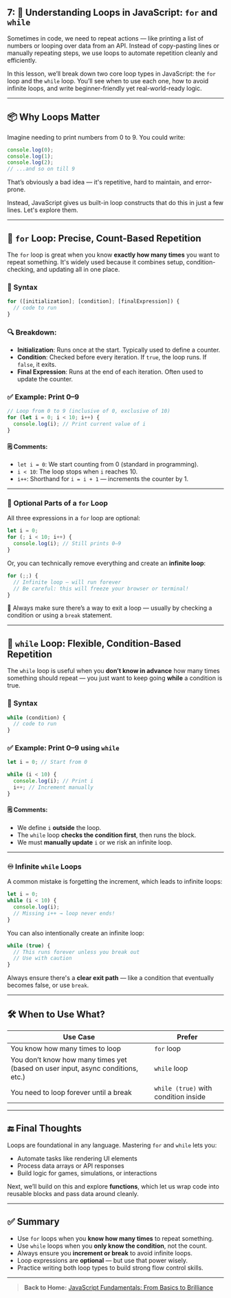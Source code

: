 ## 7: 🔁 Understanding Loops in JavaScript: `for` and `while`

Sometimes in code, we need to repeat actions — like printing a list of numbers or looping over data from an API. Instead of copy-pasting lines or manually repeating steps, we use loops to automate repetition cleanly and efficiently.

In this lesson, we’ll break down two core loop types in JavaScript: the `for` loop and the `while` loop. You’ll see when to use each one, how to avoid infinite loops, and write beginner-friendly yet real-world-ready logic.

---

## 📦 Why Loops Matter

Imagine needing to print numbers from 0 to 9. You could write:

```js
console.log(0);
console.log(1);
console.log(2);
// ...and so on till 9
```

That’s obviously a bad idea — it's repetitive, hard to maintain, and error-prone.

Instead, JavaScript gives us built-in loop constructs that do this in just a few lines. Let's explore them.

---

## 🧠 `for` Loop: Precise, Count-Based Repetition

The `for` loop is great when you know **exactly how many times** you want to repeat something. It's widely used because it combines setup, condition-checking, and updating all in one place.

### 🔹 Syntax

```js
for ([initialization]; [condition]; [finalExpression]) {
  // code to run
}
```

### 🔍 Breakdown:

- **Initialization**: Runs once at the start. Typically used to define a counter.
- **Condition**: Checked before every iteration. If `true`, the loop runs. If `false`, it exits.
- **Final Expression**: Runs at the end of each iteration. Often used to update the counter.

### ✅ Example: Print 0–9

```js
// Loop from 0 to 9 (inclusive of 0, exclusive of 10)
for (let i = 0; i < 10; i++) {
  console.log(i); // Print current value of i
}
```

#### 🗒️ Comments:

- `let i = 0`: We start counting from 0 (standard in programming).
- `i < 10`: The loop stops when `i` reaches 10.
- `i++`: Shorthand for `i = i + 1` — increments the counter by 1.

---

### 🔄 Optional Parts of a `for` Loop

All three expressions in a `for` loop are optional:

```js
let i = 0;
for (; i < 10; i++) {
  console.log(i); // Still prints 0–9
}
```

Or, you can technically remove everything and create an **infinite loop**:

```js
for (;;) {
  // Infinite loop – will run forever
  // Be careful: this will freeze your browser or terminal!
}
```

🚨 Always make sure there’s a way to exit a loop — usually by checking a condition or using a `break` statement.

---

## 🧠 `while` Loop: Flexible, Condition-Based Repetition

The `while` loop is useful when you **don’t know in advance** how many times something should repeat — you just want to keep going **while** a condition is true.

### 🔹 Syntax

```js
while (condition) {
  // code to run
}
```

### ✅ Example: Print 0–9 using `while`

```js
let i = 0; // Start from 0

while (i < 10) {
  console.log(i); // Print i
  i++; // Increment manually
}
```

#### 🗒️ Comments:

- We define `i` **outside** the loop.
- The `while` loop **checks the condition first**, then runs the block.
- We must **manually update** `i` or we risk an infinite loop.

---

### ♾️ Infinite `while` Loops

A common mistake is forgetting the increment, which leads to infinite loops:

```js
let i = 0;
while (i < 10) {
  console.log(i);
  // Missing i++ → loop never ends!
}
```

You can also intentionally create an infinite loop:

```js
while (true) {
  // This runs forever unless you break out
  // Use with caution
}
```

Always ensure there's a **clear exit path** — like a condition that eventually becomes false, or use `break`.

---

## 🛠️ When to Use What?

| Use Case                                                                        | Prefer                               |
| ------------------------------------------------------------------------------- | ------------------------------------ |
| You know how many times to loop                                                 | `for` loop                           |
| You don’t know how many times yet (based on user input, async conditions, etc.) | `while` loop                         |
| You need to loop forever until a break                                          | `while (true)` with condition inside |

---

## 🔚 Final Thoughts

Loops are foundational in any language. Mastering `for` and `while` lets you:

- Automate tasks like rendering UI elements
- Process data arrays or API responses
- Build logic for games, simulations, or interactions

Next, we’ll build on this and explore **functions**, which let us wrap code into reusable blocks and pass data around cleanly.

---

## ✅ Summary

- Use `for` loops when you **know how many times** to repeat something.
- Use `while` loops when you **only know the condition**, not the count.
- Always ensure you **increment or break** to avoid infinite loops.
- Loop expressions are **optional** — but use that power wisely.
- Practice writing both loop types to build strong flow control skills.

---

> **Back to Home:** [JavaScript Fundamentals: From Basics to Brilliance](../index.md)
